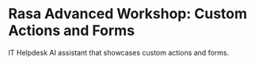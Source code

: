 # Rasa Advanced Workshop: Custom Actions and Forms 

IT Helpdesk AI assistant that showcases custom actions and forms.

